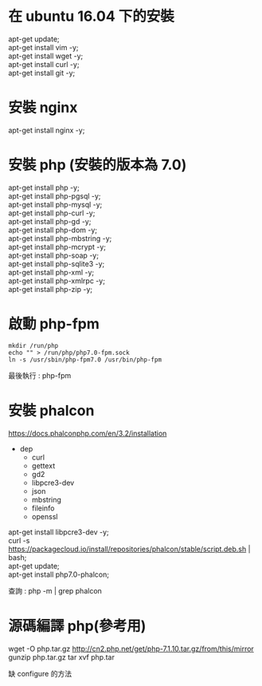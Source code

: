 # 在 ubuntu 16.04 下的安裝
apt-get update; \
apt-get install vim -y; \
apt-get install wget -y; \
apt-get install curl -y; \
apt-get install git -y;

# 安裝 nginx
apt-get install nginx -y; 

# 安裝 php (安裝的版本為 7.0)
apt-get install php -y; \
apt-get install php-pgsql -y; \
apt-get install php-mysql -y; \
apt-get install php-curl -y; \
apt-get install php-gd -y; \
apt-get install php-dom -y; \
apt-get install php-mbstring -y; \
apt-get install php-mcrypt -y; \
apt-get install php-soap -y; \
apt-get install php-sqlite3 -y; \
apt-get install php-xml -y; \
apt-get install php-xmlrpc -y; \
apt-get install php-zip -y; 


# 啟動 php-fpm
```
mkdir /run/php
echo "" > /run/php/php7.0-fpm.sock
ln -s /usr/sbin/php-fpm7.0 /usr/bin/php-fpm 
```
最後執行 : php-fpm

# 安裝 phalcon
https://docs.phalconphp.com/en/3.2/installation

- dep 
	- curl
	- gettext
	- gd2
	- libpcre3-dev
	- json
	- mbstring
	- fileinfo
	- openssl

apt-get install libpcre3-dev -y; \
curl -s https://packagecloud.io/install/repositories/phalcon/stable/script.deb.sh | bash; \
apt-get update; \
apt-get install php7.0-phalcon;

查詢 : php -m | grep phalcon


# 源碼編譯 php(參考用)
wget -O php.tar.gz http://cn2.php.net/get/php-7.1.10.tar.gz/from/this/mirror
gunzip php.tar.gz
tar xvf php.tar

缺 configure 的方法